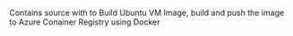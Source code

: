 Contains source with to Build Ubuntu VM Image, build and push the image to Azure Conainer Registry using Docker

